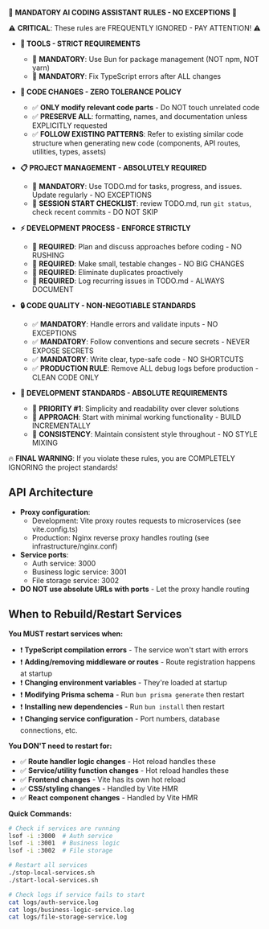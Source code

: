 🚨 **MANDATORY AI CODING ASSISTANT RULES - NO EXCEPTIONS** 🚨

⚠️ **CRITICAL**: These rules are FREQUENTLY IGNORED - PAY ATTENTION! ⚠️

- **🔧 TOOLS - STRICT REQUIREMENTS**

  - 🛑 **MANDATORY**: Use Bun for package management (NOT npm, NOT yarn)
  - 🛑 **MANDATORY**: Fix TypeScript errors after ALL changes

- **📝 CODE CHANGES - ZERO TOLERANCE POLICY**

  - ✅ **ONLY modify relevant code parts** - Do NOT touch unrelated code
  - ✅ **PRESERVE ALL**: formatting, names, and documentation unless EXPLICITLY requested
  - ✅ **FOLLOW EXISTING PATTERNS**: Refer to existing similar code structure when generating new code (components, API routes, utilities, types, assets)

- **📋 PROJECT MANAGEMENT - ABSOLUTELY REQUIRED**

  - 🔴 **MANDATORY**: Use TODO.md for tasks, progress, and issues. Update regularly - NO EXCEPTIONS
  - 🔴 **SESSION START CHECKLIST**: review TODO.md, run `git status`, check recent commits - DO NOT SKIP

- **⚡ DEVELOPMENT PROCESS - ENFORCE STRICTLY**

  - 🛑 **REQUIRED**: Plan and discuss approaches before coding - NO RUSHING
  - 🛑 **REQUIRED**: Make small, testable changes - NO BIG CHANGES
  - 🛑 **REQUIRED**: Eliminate duplicates proactively
  - 🛑 **REQUIRED**: Log recurring issues in TODO.md - ALWAYS DOCUMENT

- **🔒 CODE QUALITY - NON-NEGOTIABLE STANDARDS**

  - ✅ **MANDATORY**: Handle errors and validate inputs - NO EXCEPTIONS
  - ✅ **MANDATORY**: Follow conventions and secure secrets - NEVER EXPOSE SECRETS
  - ✅ **MANDATORY**: Write clear, type-safe code - NO SHORTCUTS
  - ✅ **PRODUCTION RULE**: Remove ALL debug logs before production - CLEAN CODE ONLY

- **📐 DEVELOPMENT STANDARDS - ABSOLUTE REQUIREMENTS**
  - 🎯 **PRIORITY #1**: Simplicity and readability over clever solutions
  - 🎯 **APPROACH**: Start with minimal working functionality - BUILD INCREMENTALLY
  - 🎯 **CONSISTENCY**: Maintain consistent style throughout - NO STYLE MIXING

🔥 **FINAL WARNING**: If you violate these rules, you are COMPLETELY IGNORING the project standards!

## API Architecture
- **Proxy configuration**:
  - Development: Vite proxy routes requests to microservices (see vite.config.ts)
  - Production: Nginx reverse proxy handles routing (see infrastructure/nginx.conf)
- **Service ports**:
  - Auth service: 3000
  - Business logic service: 3001
  - File storage service: 3002
- **DO NOT use absolute URLs with ports** - Let the proxy handle routing

## When to Rebuild/Restart Services

**You MUST restart services when:**
- ❗ **TypeScript compilation errors** - The service won't start with errors
- ❗ **Adding/removing middleware or routes** - Route registration happens at startup
- ❗ **Changing environment variables** - They're loaded at startup
- ❗ **Modifying Prisma schema** - Run `bun prisma generate` then restart
- ❗ **Installing new dependencies** - Run `bun install` then restart
- ❗ **Changing service configuration** - Port numbers, database connections, etc.

**You DON'T need to restart for:**
- ✅ **Route handler logic changes** - Hot reload handles these
- ✅ **Service/utility function changes** - Hot reload handles these
- ✅ **Frontend changes** - Vite has its own hot reload
- ✅ **CSS/styling changes** - Handled by Vite HMR
- ✅ **React component changes** - Handled by Vite HMR

**Quick Commands:**
```bash
# Check if services are running
lsof -i :3000  # Auth service
lsof -i :3001  # Business logic
lsof -i :3002  # File storage

# Restart all services
./stop-local-services.sh
./start-local-services.sh

# Check logs if service fails to start
cat logs/auth-service.log
cat logs/business-logic-service.log
cat logs/file-storage-service.log
```
